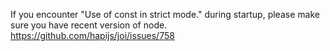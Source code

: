 If you encounter "Use of const in strict mode." during startup, please make sure you have recent version of node.
https://github.com/hapijs/joi/issues/758